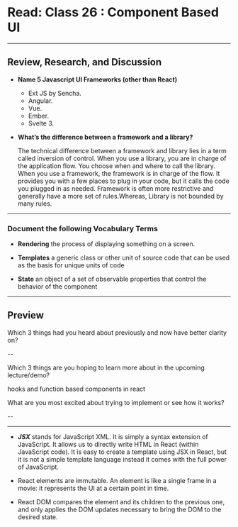 # Read: Class 26 : Component Based UI

---

## Review, Research, and Discussion

- **Name 5 Javascript UI Frameworks (other than React)**

  - Ext JS by Sencha.
  - Angular.
  - Vue.
  - Ember.
  - Svelte 3.

- **What’s the difference between a framework and a library?**

  The technical difference between a framework and library lies in a term called inversion of control. When you use a library, you are in charge of the application flow. You choose when and where to call the library. When you use a framework, the framework is in charge of the flow. It provides you with a few places to plug in your code, but it calls the code you plugged in as needed.
  Framework is often more restrictive and generally have a more set of rules.Whereas, Library is not bounded by many rules.

---

### Document the following Vocabulary Terms

- **Rendering** the process of displaying something on a screen.

- **Templates** a generic class or other unit of source code that can be used as the basis for unique units of code

- **State** an object of a set of observable properties that control the behavior of the component

---

## Preview

Which 3 things had you heard about previously and now have better clarity on?

-- 

Which 3 things are you hoping to learn more about in the upcoming lecture/demo?

hooks and function based components in react


What are you most excited about trying to implement or see how it works?

--

---

- **_JSX_** stands for JavaScript XML. It is simply a syntax extension of JavaScript. It allows us to directly write HTML in React (within JavaScript code). It is easy to create a template using JSX in React, but it is not a simple template language instead it comes with the full power of JavaScript.

- React elements are immutable. An element is like a single frame in a movie: it represents the UI at a certain point in time.

- React DOM compares the element and its children to the previous one, and only applies the DOM updates necessary to bring the DOM to the desired state.

